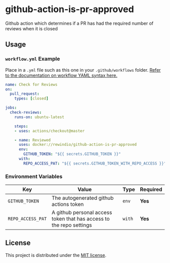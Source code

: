 # github-action-is-pr-approved

Github action which determines if a PR has had the required number of reviews when it is closed
## Usage

### `workflow.yml` Example

Place in a `.yml` file such as this one in your `.github/workflows` folder. [Refer to the documentation on workflow YAML syntax here.](https://help.github.com/en/articles/workflow-syntax-for-github-actions)

```yaml
name: Check for Reviews
on:
  pull_request:
    types: [closed]

jobs:
  check-reviews:
    runs-on: ubuntu-latest

    steps:
    - uses: actions/checkout@master

    - name: Reviewed
      uses: docker://rewindio/github-action-is-pr-approved
      env:
        GITHUB_TOKEN: "${{ secrets.GITHUB_TOKEN }}"
      with:
        REPO_ACCESS_PAT: "${{ secrets.GITHUB_TOKEN_WITH_REPO_ACCESS }}"


```
### Environment Variables

| Key | Value | Type | Required |
| ------------- | ------------- | ------------- | ------------- |
| `GITHUB_TOKEN` | The autogenerated github actions token | `env` | **Yes** |
| `REPO_ACCESS_PAT` | A github personal access token that has access to the repo settings | `with` | **Yes** |

## License

This project is distributed under the [MIT license](LICENSE.md).
